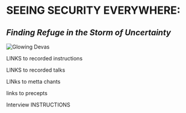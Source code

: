 # SEEING SECURITY EVERYWHERE:
## *Finding Refuge in the Storm of Uncertainty*

![Glowing Devas](https://storage.googleapis.com/vipassanahawaii-courses/buddha11.jpg)

LINKS to recorded instructions

LINKS to recorded talks

LINks to metta chants

links to precepts

Interview INSTRUCTIONS
